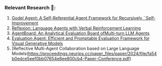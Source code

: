 ### Relevant Research 📑:
1. [Godel Agent: A Self-Referential Agent Framework for Recursively ¨Self-Improvement](https://arxiv.org/pdf/2410.04444)
2. [Reflexion: Language Agents with Verbal Reinforcement Learning](https://arxiv.org/pdf/2303.11366)
3. [AgentBoard: An Analytical Evaluation Board ofMulti-turn LLM Agents](https://arxiv.org/pdf/2401.13178)
4. [Evaluation Agent: Efficient and Promptable Evaluation Framework for Visual Generative Models](https://arxiv.org/pdf/2412.09645)
5. [Reflective Multi-Agent Collaboration based on Large Language Models(https://proceedings.neurips.cc/paper_files/paper/2024/file/fa54b0edce5eef0bb07654e8ee800cb4-Paper-Conference.pdf)

